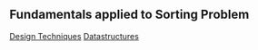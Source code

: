 ## Fundamentals applied to Sorting Problem

[Design  Techniques](DesignTechniques.md)
[Datastructures](Datastructures.md)